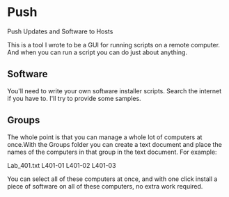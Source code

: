 # Push
Push Updates and Software to Hosts

This is a tool I wrote to be a GUI for running scripts on a remote computer. And when you can run a script you can do just about anything.

## Software
You'll need to write your own software installer scripts. Search the internet if you have to. I'll try to provide some samples.

## Groups
The whole point is that you can manage a whole lot of computers at once.With the Groups folder you can create a text document and place the names of the computers in that group in the text document. For example:

Lab_401.txt
L401-01
L401-02
L401-03

You can select all of these computers at once, and with one click install a piece of software on all of these computers, no extra work required.